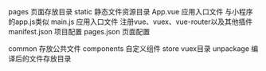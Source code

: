 pages	页面存放目录
static	静态文件资源目录
App.vue	应用入口文件 与小程序的app.js类似
main.js	应用入口文件 注册vue、vuex、vue-router以及其他插件
manifest.json 项目配置
pages.json 页面配置

common 存放公共文件
components 自定义组件
store	vuex目录
unpackage 编译后的文件存放目录


